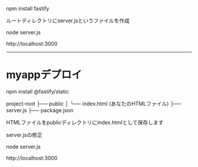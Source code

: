 npm install fastify

ルートディレクトリにserver.jsというファイルを作成

node server.js

http://localhost:3000


--------------------------

# myappデプロイ

npm install @fastify/static

project-root
├── public
│   └── index.html  (あなたのHTMLファイル)
├── server.js
├── package.json

HTMLファイルをpublicディレクトリにindex.htmlとして保存します

server.jsの修正

node server.js

http://localhost:3000

